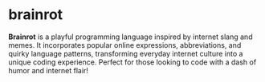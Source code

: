# brainrot
**Brainrot** is a playful programming language inspired by internet slang and memes. It incorporates popular online expressions, abbreviations, and quirky language patterns, transforming everyday internet culture into a unique coding experience. Perfect for those looking to code with a dash of humor and internet flair!
